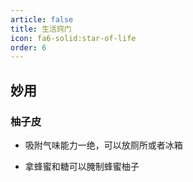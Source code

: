 ```yaml
---
article: false
title: 生活窍门
icon: fa6-solid:star-of-life
order: 6
---
```


## 妙用

### 柚子皮

- 吸附气味能力一绝，可以放厕所或者冰箱

- 拿蜂蜜和糖可以腌制蜂蜜柚子


